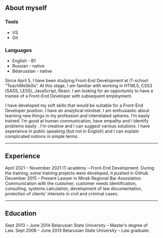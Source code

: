 ## About myself

### Tools

- VS
- Git

### Languages

- English - В1
- Russian - native
- Belarussian - native

Since April 5, I have been studying Front-End Development at IT-school “TeachMeSkills”. At this stage, I am familiar with working in HTML5, CSS3 (SASS, LESS), JavaScript, React. I am looking for an opportunity to have a trainee of a Front-End Developer with subsequent employment.

I have developed my soft skills that would be suitable for a Front-End Developer position. I have an analytical mindset. I am enthusiastic about learning new things in my profession and interrelated spheres. I’m easily trained. I’m good at human communication, have empathy and I identify problems easily . I'm creative and I can suggest various solutions. I have experience in public speaking (but not in English) and I can explain complicated notions in simple terms.

---

## Experience

April 2021 – November 2021 IT-academy – Front-End Development.
During the training, some training projects were developed, it pushed in Github.
December 2015 – Present Lawyer in Minsk Regional Bar Assosiation.
Communication with the customer, customer needs identification, consulting, systems calculation, development of law documentation, protection of clients' interests in civil and criminal cases.

---

## Education

Sept 2013 – June 2014 Belarusian State University – Master’s degree of Law.
Sept 2008 – June 2013 Belarusian State University – Law graduate.
